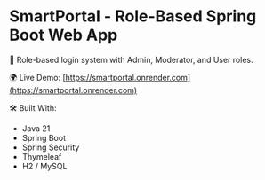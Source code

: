 # SmartPortal - Role-Based Spring Boot Web App

🔐 Role-based login system with Admin, Moderator, and User roles.

🌍 Live Demo: [https://smartportal.onrender.com](https://smartportal.onrender.com)

🛠 Built With:
- Java 21
- Spring Boot
- Spring Security
- Thymeleaf
- H2 / MySQL
